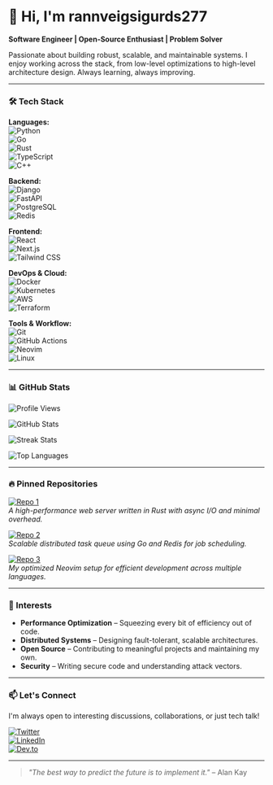 # 👋 Hi, I'm rannveigsigurds277  

**Software Engineer | Open-Source Enthusiast | Problem Solver**  

Passionate about building robust, scalable, and maintainable systems. I enjoy working across the stack, from low-level optimizations to high-level architecture design. Always learning, always improving.  

---  

### 🛠️ Tech Stack  

**Languages:**  
![Python](https://img.shields.io/badge/-Python-3776AB?logo=python&logoColor=white)  
![Go](https://img.shields.io/badge/-Go-00ADD8?logo=go&logoColor=white)  
![Rust](https://img.shields.io/badge/-Rust-000000?logo=rust&logoColor=white)  
![TypeScript](https://img.shields.io/badge/-TypeScript-3178C6?logo=typescript&logoColor=white)  
![C++](https://img.shields.io/badge/-C++-00599C?logo=c%2B%2B&logoColor=white)  

**Backend:**  
![Django](https://img.shields.io/badge/-Django-092E20?logo=django&logoColor=white)  
![FastAPI](https://img.shields.io/badge/-FastAPI-009688?logo=fastapi&logoColor=white)  
![PostgreSQL](https://img.shields.io/badge/-PostgreSQL-4169E1?logo=postgresql&logoColor=white)  
![Redis](https://img.shields.io/badge/-Redis-DC382D?logo=redis&logoColor=white)  

**Frontend:**  
![React](https://img.shields.io/badge/-React-61DAFB?logo=react&logoColor=black)  
![Next.js](https://img.shields.io/badge/-Next.js-000000?logo=next.js&logoColor=white)  
![Tailwind CSS](https://img.shields.io/badge/-Tailwind%20CSS-06B6D4?logo=tailwind-css&logoColor=white)  

**DevOps & Cloud:**  
![Docker](https://img.shields.io/badge/-Docker-2496ED?logo=docker&logoColor=white)  
![Kubernetes](https://img.shields.io/badge/-Kubernetes-326CE5?logo=kubernetes&logoColor=white)  
![AWS](https://img.shields.io/badge/-AWS-232F3E?logo=amazon-aws&logoColor=white)  
![Terraform](https://img.shields.io/badge/-Terraform-623CE4?logo=terraform&logoColor=white)  

**Tools & Workflow:**  
![Git](https://img.shields.io/badge/-Git-F05032?logo=git&logoColor=white)  
![GitHub Actions](https://img.shields.io/badge/-GitHub%20Actions-2088FF?logo=github-actions&logoColor=white)  
![Neovim](https://img.shields.io/badge/-Neovim-57A143?logo=neovim&logoColor=white)  
![Linux](https://img.shields.io/badge/-Linux-FCC624?logo=linux&logoColor=black)  

---  

### 📊 GitHub Stats  

![Profile Views](https://komarev.com/ghpvc/?username=rannveigsigurds277&color=blue)  

![GitHub Stats](https://github-readme-stats.vercel.app/api?username=rannveigsigurds277&show_icons=true&theme=radical)  

![Streak Stats](https://github-readme-streak-stats.herokuapp.com/?user=rannveigsigurds277&theme=radical)  

![Top Languages](https://github-readme-stats.vercel.app/api/top-langs/?username=rannveigsigurds277&layout=compact&theme=radical)  

---  

### 🔥 Pinned Repositories  

[![Repo 1](https://github-readme-stats.vercel.app/api/pin/?username=rannveigsigurds277&repo=high-performance-web-server&theme=radical)](https://github.com/rannveigsigurds277/high-performance-web-server)  
*A high-performance web server written in Rust with async I/O and minimal overhead.*  

[![Repo 2](https://github-readme-stats.vercel.app/api/pin/?username=rannveigsigurds277&repo=distributed-task-queue&theme=radical)](https://github.com/rannveigsigurds277/distributed-task-queue)  
*Scalable distributed task queue using Go and Redis for job scheduling.*  

[![Repo 3](https://github-readme-stats.vercel.app/api/pin/?username=rannveigsigurds277&repo=neovim-config&theme=radical)](https://github.com/rannveigsigurds277/neovim-config)  
*My optimized Neovim setup for efficient development across multiple languages.*  

---  

### 🌟 Interests  

- **Performance Optimization** – Squeezing every bit of efficiency out of code.  
- **Distributed Systems** – Designing fault-tolerant, scalable architectures.  
- **Open Source** – Contributing to meaningful projects and maintaining my own.  
- **Security** – Writing secure code and understanding attack vectors.  

---  

### 📫 Let's Connect  

I'm always open to interesting discussions, collaborations, or just tech talk!  

[![Twitter](https://img.shields.io/badge/-Twitter-1DA1F2?logo=twitter&logoColor=white)](https://twitter.com/rannveigsigurds277)  
[![LinkedIn](https://img.shields.io/badge/-LinkedIn-0A66C2?logo=linkedin&logoColor=white)](https://linkedin.com/in/rannveigsigurds277)  
[![Dev.to](https://img.shields.io/badge/-Dev.to-0A0A0A?logo=dev.to&logoColor=white)](https://dev.to/rannveigsigurds277)  

---  

> *"The best way to predict the future is to implement it."* – Alan Kay
